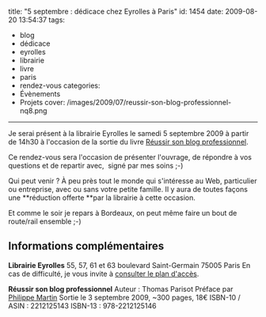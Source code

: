 title: "5 septembre : dédicace chez Eyrolles à Paris"
id: 1454
date: 2009-08-20 13:54:37
tags:
- blog
- dédicace
- eyrolles
- librairie
- livre
- paris
- rendez-vous
categories:
- Évènements
- Projets
cover: /images/2009/07/reussir-son-blog-professionnel-nq8.png
---

Je serai présent à la librairie Eyrolles le samedi 5 septembre 2009 à partir de 14h30 à l'occasion de la sortie du livre [Réussir son blog professionnel](https://oncletom.io/blog-pro/).

Ce rendez-vous sera l'occasion de présenter l'ouvrage, de répondre à vos questions et de repartir avec,  signé par mes soins ;-)

Qui peut venir ? À peu près tout le monde qui s'intéresse au Web, particulier ou entreprise, avec ou sans votre petite famille.
Il y aura de toutes façons une **réduction offerte **par la librairie à cette occasion.

Et comme le soir je repars à Bordeaux, on peut même faire un bout de route/rail ensemble ;-)

## Informations complémentaires

**Librairie Eyrolles**
55, 57, 61 et 63 boulevard Saint-Germain
75005 Paris
En cas de difficulté, je vous invite à [consulter le plan d'accès](http://www.eyrolles.com/Accueil/Aide/Contact/acces.html).

**Réussir son blog professionnel**
Auteur : Thomas Parisot
Préface par [Philippe Martin](http://www.nayezpaspeur.ca/)
Sortie le 3 septembre 2009, ~300 pages, 18€
ISBN-10 / ASIN : 2212125143
ISBN-13 : 978-2212125146
